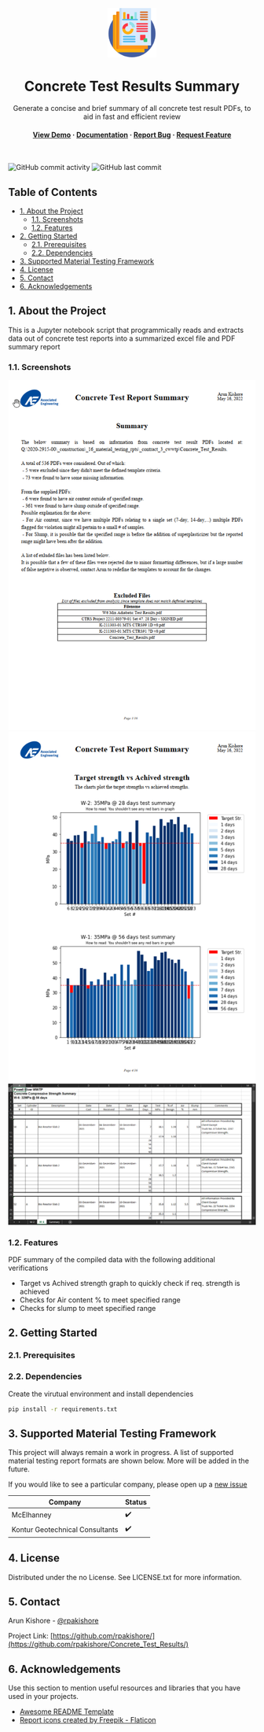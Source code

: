<!--- Heading --->
<div align="center">
  <img src="scr/report.png" alt="logo" width="100" height="auto" />
  <h1>Concrete Test Results Summary</h1>
  <p>
    Generate a concise and brief summary of all concrete test result PDFs, to aid in fast and efficient review
  </p>
<h4>
    <a href="https://github.com/rpakishore/Concrete_Test_Results#11-screenshots">View Demo</a>
  <span> · </span>
    <a href="https://github.com/rpakishore/Concrete_Test_Results#2-getting-started">Documentation</a>
  <span> · </span>
    <a href="https://github.com/rpakishore/Concrete_Test_Results/issues/">Report Bug</a>
  <span> · </span>
    <a href="https://github.com/rpakishore/Concrete_Test_Results/issues/">Request Feature</a>
  </h4>
</div>
<br />

![GitHub commit activity](https://img.shields.io/github/commit-activity/m/rpakishore/Concrete_Test_Results) ![GitHub last commit](https://img.shields.io/github/last-commit/rpakishore/Concrete_Test_Results)

<!-- Table of Contents -->
<h2>Table of Contents</h2>  

- [1. About the Project](#1-about-the-project)
  - [1.1. Screenshots](#11-screenshots)
  - [1.2. Features](#12-features)
- [2. Getting Started](#2-getting-started)
  - [2.1. Prerequisites](#21-prerequisites)
  - [2.2. Dependencies](#22-dependencies)
- [3. Supported Material Testing Framework](#3-supported-material-testing-framework)
- [4. License](#4-license)
- [5. Contact](#5-contact)
- [6. Acknowledgements](#6-acknowledgements)

<!-- About the Project -->
## 1. About the Project
This is a Jupyter notebook script that programmically reads and extracts data out of concrete test reports into a summarized excel file and PDF summary report
<!-- Screenshots -->
### 1.1. Screenshots
<div align="center"> 
  <img src="scr/PDFXEdit_TOuqdTL0CR.png" alt="Summary" />
  <img src="scr/PDFXEdit_4Xm5KQLlBj.png" alt="Sample Graph" />
  <img src="scr/EXCEL_dZOZkBohTr.png" alt="Excel" />
</div>

<!-- Features -->
### 1.2. Features
PDF summary of the compiled data with the following additional verifications  
  - Target vs Achived strength graph to quickly check if req. strength is achieved  
  - Checks for Air content % to meet specified range
  - Checks for slump to meet specified range

## 2. Getting Started

<!-- Prerequisites -->
### 2.1. Prerequisites

### 2.2. Dependencies
Create the virutual environment and install dependencies

```bash
pip install -r requirements.txt
```

<!-- Roadmap -->
## 3. Supported Material Testing Framework

This project will always remain a work in progress. A list of supported material testing report formats are shown below. More will be added in the future. 

If you would like to see a particular company, please open up a [new issue](https://github.com/rpakishore/Concrete_Test_Results/issues/)

| Company | Status |
|---------|--------|
| McElhanney | ✔️ |
| Kontur Geotechnical Consultants | ✔️ |

<!-- License -->
## 4. License
Distributed under the no License. See LICENSE.txt for more information.

<!-- Contact -->
## 5. Contact

Arun Kishore - <a href="mailto:rpakishore@gmail.com?subject=[Concrete Test Results Summary]">@rpakishore</a>

Project Link: [https://github.com/rpakishore/](https://github.com/rpakishore/Concrete_Test_Results/)

<!-- Acknowledgments -->
## 6. Acknowledgements

Use this section to mention useful resources and libraries that you have used in your projects.

 - [Awesome README Template](https://github.com/Louis3797/awesome-readme-template/blob/main/README-WITHOUT-EMOJI.md)
 - <a href="https://www.flaticon.com/free-icons/report" title="report icons">Report icons created by Freepik - Flaticon</a>
